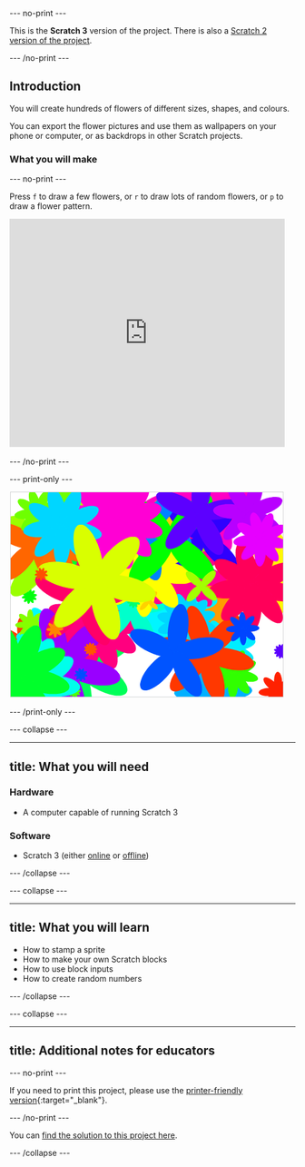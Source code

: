 \--- no-print \---

This is the **Scratch 3** version of the project. There is also a [Scratch 2 version of the project](https://projects.raspberrypi.org/en/projects/flower-generator-scratch2).

\--- /no-print \---

## Introduction

You will create hundreds of flowers of different sizes, shapes, and colours.

You can export the flower pictures and use them as wallpapers on your phone or computer, or as backdrops in other Scratch projects.

### What you will make

\--- no-print \---

Press `f` to draw a few flowers, or `r` to draw lots of random flowers, or `p` to draw a flower pattern.

<div class="scratch-preview">
  <iframe allowtransparency="true" width="485" height="402" src="https://scratch.mit.edu/projects/embed/253355932/?autostart=false" frameborder="0" scrolling="no"></iframe>
</div>

\--- /no-print \---

\--- print-only \---

![random flowers](images/flower-random.png)

\--- /print-only \---

\--- collapse \---

* * *

## title: What you will need

### Hardware

+ A computer capable of running Scratch 3

### Software

+ Scratch 3 (either [online](https://rpf.io/scratch-on) or [offline](https://rpf.io/scratch-off))

\--- /collapse \---

\--- collapse \---

* * *

## title: What you will learn

+ How to stamp a sprite 
+ How to make your own Scratch blocks
+ How to use block inputs 
+ How to create random numbers 

\--- /collapse \---

\--- collapse \---

* * *

## title: Additional notes for educators

\--- no-print \---

If you need to print this project, please use the [printer-friendly version](https://projects.raspberrypi.org/en/projects/flower-generator/print){:target="_blank"}.

\--- /no-print \---

You can [find the solution to this project here](http://rpf.io/p/en/flower-generator-get).

\--- /collapse \---